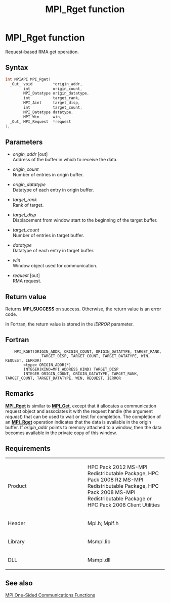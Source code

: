 ﻿---
title: MPI_Rget function
TOCTitle: MPI_Rget function
mtps_version: v=VS.85
f1_keywords:
- MPI_RGET
- mpif/MPI_Rget
- mpi/MPI_RGET
dev_langs:
- C++
- C
---

# MPI\_Rget function

Request-based RMA get operation.

## Syntax

``` c++
int MPIAPI MPI_Rget(
  _Out_ void         *origin_addr,
        int          origin_count,
        MPI_Datatype origin_datatype,
        int          target_rank,
        MPI_Aint     target_disp,
        int          target_count,
        MPI_Datatype datatype,
        MPI_Win      win,
  _Out_ MPI_Request  *request
);
```

## Parameters

  - *origin\_addr* \[out\]  
    Address of the buffer in which to receive the data.

  - *origin\_count*  
    Number of entries in origin buffer.

  - *origin\_datatype*  
    Datatype of each entry in origin buffer.

  - *target\_rank*  
    Rank of target.

  - *target\_disp*  
    Displacement from window start to the beginning of the target buffer.

  - *target\_count*  
    Number of entries in target buffer.

  - *datatype*  
    Datatype of each entry in target buffer.

  - *win*  
    Window object used for communication.

  - *request* \[out\]  
    RMA request.

## Return value

Returns **MPI\_SUCCESS** on success. Otherwise, the return value is an error code.

In Fortran, the return value is stored in the *IERROR* parameter.

## Fortran

``` FORTRAN
    MPI_RGET(ORIGIN_ADDR, ORIGIN_COUNT, ORIGIN_DATATYPE, TARGET_RANK,
                TARGET_DISP, TARGET_COUNT, TARGET_DATATYPE, WIN, REQUEST, IERROR)
        <type> ORIGIN_ADDR(*)
        INTEGER(KIND=MPI_ADDRESS_KIND) TARGET_DISP
        INTEGER ORIGIN_COUNT, ORIGIN_DATATYPE, TARGET_RANK, TARGET_COUNT, TARGET_DATATYPE, WIN, REQUEST, IERROR
```

## Remarks

[**MPI\_Rget**](mpi-rget-function.md) is similar to [**MPI\_Get**](mpi-get-function.md), except that it allocates a communication request object and associates it with the request handle (the argument *request*) that can be used to wait or test for completion. The completion of an [**MPI\_Rget**](mpi-rget-function.md) operation indicates that the data is available in the origin buffer. If *origin_addr* points to memory attached to a window, then the data becomes available in the private copy of this window.

## Requirements

<table>
<colgroup>
<col style="width: 50%" />
<col style="width: 50%" />
</colgroup>
<tbody>
<tr class="odd">
<td><p>Product</p></td>
<td><p>HPC Pack 2012 MS-MPI Redistributable Package, HPC Pack 2008 R2 MS-MPI Redistributable Package, HPC Pack 2008 MS-MPI Redistributable Package or HPC Pack 2008 Client Utilities</p></td>
</tr>
<tr class="even">
<td><p>Header</p></td>
<td>Mpi.h;
Mpif.h</td>
</tr>
<tr class="odd">
<td><p>Library</p></td>
<td>Msmpi.lib</td>
</tr>
<tr class="even">
<td><p>DLL</p></td>
<td>Msmpi.dll</td>
</tr>
</tbody>
</table>


## See also

[MPI One-Sided Communications Functions](mpi-one-sided-communications-functions.md)

